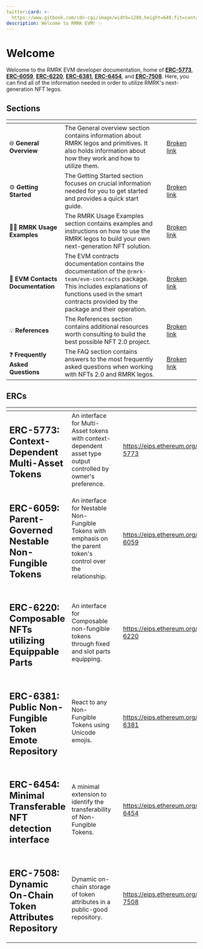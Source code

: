 ```yaml
---
twitter:card: >-
  https://www.gitbook.com/cdn-cgi/image/width=1280,height=640,fit=contain,dpr=1,format=auto/https%3A%2F%2F1458674740-files.gitbook.io%2F~%2Ffiles%2Fv0%2Fb%2Fgitbook-x-prod.appspot.com%2Fo%2Fspaces%252FTq32ebMmJw06cjFNsF9E%252Fsocialpreview%252FIr3W1KVJtfPMJJXad8HF%252FRMRK%2520EVM%2520Developer%2520Documentation_p.png%3Falt%3Dmedia%26token%3D79f4580a-5678-42f6-a76a-1014fe7e9d05
description: Welcome to RMRK EVM! ✨
---
```


# Welcome

Welcome to the RMRK EVM developer documentation, home of [**ERC-5773**](https://eips.ethereum.org/EIPS/eip-5773), [**ERC-6059**](https://eips.ethereum.org/EIPS/eip-6059), [**ERC-6220**](https://eips.ethereum.org/EIPS/eip-6220), [**ERC-6381**](https://eips.ethereum.org/EIPS/eip-6381)**,** [**ERC-6454**](https://eips.ethereum.org/EIPS/eip-6454), and [**ERC-7508**](https://eips.ethereum.org/EIPS/eip-7508). Here, you can find all of the information needed in order to utilize RMRK's next-generation NFT legos.

## Sections

<table data-view="cards"><thead><tr><th></th><th></th><th></th><th data-hidden data-card-target data-type="content-ref"></th><th data-hidden data-card-cover data-type="files"></th></tr></thead><tbody><tr><td>🌐 <strong>General Overview</strong></td><td>The General overview section contains information about RMRK legos and primitives. It also holds information about how they work and how to utilize them.</td><td></td><td><a href="broken-reference">Broken link</a></td><td></td></tr><tr><td>⚙️ <strong>Getting Started</strong></td><td>The Getting Started section focuses on crucial information needed for you to get started and provides a quick start guide.</td><td></td><td><a href="broken-reference">Broken link</a></td><td></td></tr><tr><td>🧑‍🏫 <strong>RMRK Usage Examples</strong></td><td>The RMRK Usage Examples section contains examples and instructions on how to use the RMRK legos to build your own next-generation NFT solution.</td><td></td><td><a href="broken-reference">Broken link</a></td><td></td></tr><tr><td>📖 <strong>EVM Contacts Documentation</strong></td><td>The EVM contracts documentation contains the documentation of the <code>@rmrk-team/evm-contracts</code> package. This includes explanations of functions used in the smart contracts provided by the package and their operation.</td><td></td><td><a href="broken-reference">Broken link</a></td><td></td></tr><tr><td>💡 <strong>References</strong></td><td>The References section contains additional resources worth consulting to build the best possible NFT 2.0 project.</td><td></td><td><a href="broken-reference">Broken link</a></td><td></td></tr><tr><td>❓ <strong>Frequently Asked Questions</strong></td><td>The FAQ section contains answers to the most frequently asked questions when working with NFTs 2.0 and RMRK legos.</td><td></td><td><a href="broken-reference">Broken link</a></td><td></td></tr></tbody></table>

## ERCs

<table data-view="cards"><thead><tr><th></th><th></th><th></th><th data-hidden data-card-target data-type="content-ref"></th></tr></thead><tbody><tr><td><h2>ERC-5773: Context-Dependent Multi-Asset Tokens</h2></td><td>An interface for Multi-Asset tokens with context-dependent asset type output controlled by owner's preference.</td><td></td><td><a href="https://eips.ethereum.org/EIPS/eip-5773">https://eips.ethereum.org/EIPS/eip-5773</a></td></tr><tr><td><h2>ERC-6059: Parent-Governed Nestable Non-Fungible Tokens</h2></td><td>An interface for Nestable Non-Fungible Tokens with emphasis on the parent token's control over the relationship.</td><td></td><td><a href="https://eips.ethereum.org/EIPS/eip-6059">https://eips.ethereum.org/EIPS/eip-6059</a></td></tr><tr><td><h2>ERC-6220: Composable NFTs utilizing Equippable Parts</h2></td><td>An interface for Composable non-fungible tokens through fixed and slot parts equipping.</td><td></td><td><a href="https://eips.ethereum.org/EIPS/eip-6220">https://eips.ethereum.org/EIPS/eip-6220</a></td></tr><tr><td><h2>ERC-6381: Public Non-Fungible Token Emote Repository</h2></td><td>React to any Non-Fungible Tokens using Unicode emojis.</td><td></td><td><a href="https://eips.ethereum.org/EIPS/eip-6381">https://eips.ethereum.org/EIPS/eip-6381</a></td></tr><tr><td><h2>ERC-6454: Minimal Transferable NFT detection interface</h2></td><td>A minimal extension to identify the transferability of Non-Fungible Tokens.</td><td></td><td><a href="https://eips.ethereum.org/EIPS/eip-6454">https://eips.ethereum.org/EIPS/eip-6454</a></td></tr><tr><td><h2>ERC-7508: Dynamic On-Chain Token Attributes Repository</h2></td><td>Dynamic on-chain storage of token attributes in a public-good repository.</td><td></td><td><a href="https://eips.ethereum.org/EIPS/eip-7508">https://eips.ethereum.org/EIPS/eip-7508</a></td></tr></tbody></table>
